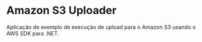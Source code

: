 # Amazon S3 Uploader
Aplicação de exemplo de execução de upload para o Amazon S3 usando o AWS SDK para .NET.
